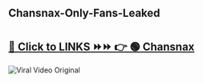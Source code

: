 
 ## Chansnax-Only-Fans-Leaked

# <h2><a href="https://clipsfans.com/Chansnax&ref=git">🔗 Click to LINKS ⏩⏩ 👉 🟢 Chansnax </a></h2>

<a href="https://clipsfans.com/Chansnax&ref=git" rel="nofollow" data-target="animated-image.originalLink"><img src="https://i.ibb.co.com/xMMVF88/686577567.gif" alt="Viral Video Original" style="max-width: 100%; display: inline-block;" data-target="animated-image.originalImage"></a>
